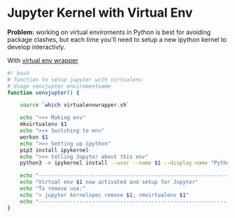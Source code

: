 # Jupyter Kernel with Virtual Env

**Problem:** working on virtual enviroments in Python is best for avoiding package clashes, but each time you'll need to setup a new ipython kernel to develop interactivly.

With [virtual env wrapper](https://virtualenvwrapper.readthedocs.io/en/latest/index.html)

```bash
#! bash
# function to setup jupyter with virtualenv
# Usage venvjupter enviromentname
function venvjupter() {

	source `which virtualenvwrapper.sh`

	echo ">>> Making env"
	mkvirtualenv $1
	echo ">>> Switching to env"
	workon $1
	echo ">>> Setting up ipython"
	pip3 install ipykernel
	echo ">>> telling Jupyter about this env"
	python3 -m ipykernel install --user --name $1 --display-name "Python 3 - $1"

	echo "------------------------------------------------------------------------"
	echo "Virtual env $1 now activated and setup for Jupyter"
	echo "To remove use:"
	echo "> jupyter kernelspec remove $1; rmvirtualenv $1"
	echo "------------------------------------------------------------------------"
}

```

